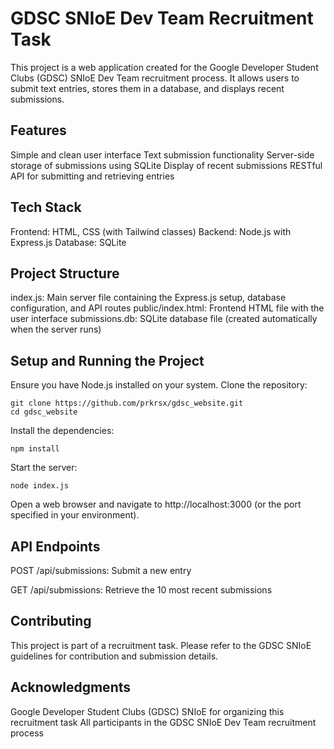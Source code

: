 # GDSC SNIoE Dev Team Recruitment Task
This project is a web application created for the Google Developer Student Clubs (GDSC) SNIoE Dev Team recruitment process. It allows users to submit text entries, stores them in a database, and displays recent submissions.

## Features
Simple and clean user interface
Text submission functionality
Server-side storage of submissions using SQLite
Display of recent submissions
RESTful API for submitting and retrieving entries

## Tech Stack
Frontend: HTML, CSS (with Tailwind classes)
Backend: Node.js with Express.js
Database: SQLite

## Project Structure
index.js: Main server file containing the Express.js setup, database configuration, and API routes
public/index.html: Frontend HTML file with the user interface
submissions.db: SQLite database file (created automatically when the server runs)

## Setup and Running the Project
Ensure you have Node.js installed on your system.
Clone the repository:

    git clone https://github.com/prkrsx/gdsc_website.git
    cd gdsc_website

Install the dependencies:
    
    npm install

Start the server:

    node index.js

Open a web browser and navigate to http://localhost:3000 (or the port specified in your environment).

## API Endpoints

POST /api/submissions: Submit a new entry

GET /api/submissions: Retrieve the 10 most recent submissions

## Contributing
This project is part of a recruitment task. Please refer to the GDSC SNIoE guidelines for contribution and submission details.

## Acknowledgments
Google Developer Student Clubs (GDSC) SNIoE for organizing this recruitment task
All participants in the GDSC SNIoE Dev Team recruitment process
